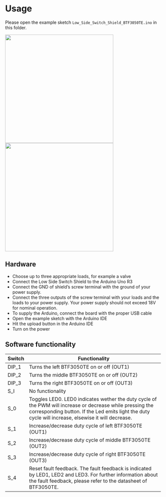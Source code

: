 # Usage

Please open the example sketch `Low_Side_Switch_Shield_BTF3050TE.ino` in this folder.

<img src="https://github.com/Infineon/Assets/blob/master/Pictures/BTF3050TE_Low-Side_Switch_Shield_top-view_component-description.jpg" width=350><img src="https://github.com/Infineon/Assets/blob/master/Pictures/BTF3050TE_Low-Side_Switch_Shield_top-view_pinout.jpg" width=350>

## Hardware

* Choose up to three appropriate loads, for example a valve
* Connect the Low Side Switch Shield to the Arduino Uno R3
* Connect the GND of shield’s screw terminal with the ground of your power supply.
* Connect the three outputs of the screw terminal with your loads and the loads to your power supply. Your power supply should not exceed 18V for nominal operation.
* To supply the Arduino, connect the board with the proper USB cable
* Open the example sketch with the Arduino IDE
* Hit the upload button in the Arduino IDE
* Turn on the power

## Software functionality

| Switch | Functionality    |
|--------|------------------|
| DIP_1  | Turns the left BTF3050TE on or off (OUT1) |
| DIP_2  | Turns the middle BTF3050TE on or off (OUT2) |
| DIP_3  | Turns the right BTF3050TE on or off (OUT3) |
| S_I    | No functionality |
| S_0    | Toggles LED0. LED0 indicates wether the duty cycle of the PWM will increase or decrease while pressing the corresponding button. If the Led emits light the duty cycle will increase, elsewise it will decrease. |
| S_1    | Increase/decrease duty cycle of left BTF3050TE (OUT1) |
| S_2    | Increase/decrease duty cycle of middle BTF3050TE (OUT2) |
| S_3    | Increase/decrease duty cycle of right BTF3050TE (OUT3) |
| S_4    | Reset fault feedback. The fault feedback is indicated by LED1, LED2 and LED3. For further information about the fault feedback, please refer to the datasheet of BTF3050TE. |
